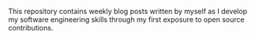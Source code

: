 This repository contains weekly blog posts written by myself as I develop my software engineering skills through my first exposure to open source contributions.
